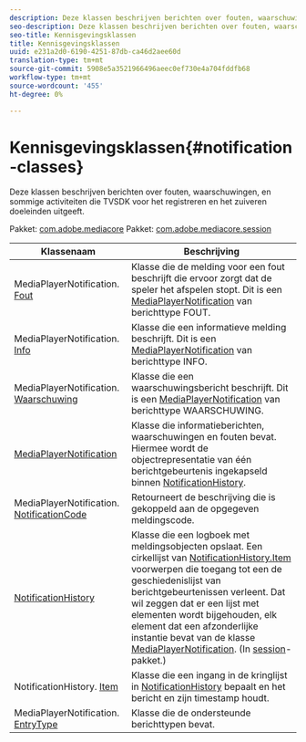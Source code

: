 ```yaml
---
description: Deze klassen beschrijven berichten over fouten, waarschuwingen, en sommige activiteiten die TVSDK voor het registreren en het zuiveren doeleinden uitgeeft.
seo-description: Deze klassen beschrijven berichten over fouten, waarschuwingen, en sommige activiteiten die TVSDK voor het registreren en het zuiveren doeleinden uitgeeft.
seo-title: Kennisgevingsklassen
title: Kennisgevingsklassen
uuid: e231a2d0-6190-4251-87db-ca46d2aee60d
translation-type: tm+mt
source-git-commit: 5908e5a3521966496aeec0ef730e4a704fddfb68
workflow-type: tm+mt
source-wordcount: '455'
ht-degree: 0%

---
```



# Kennisgevingsklassen{#notification-classes}

Deze klassen beschrijven berichten over fouten, waarschuwingen, en sommige activiteiten die TVSDK voor het registreren en het zuiveren doeleinden uitgeeft.

Pakket: [com.adobe.mediacore](https://help.adobe.com/en_US/primetime/api/psdk/javadoc_1.4/com/adobe/mediacore/package-summary.html) Pakket: [com.adobe.mediacore.session](https://help.adobe.com/en_US/primetime/api/psdk/javadoc_1.4/com/adobe/mediacore/session/package-summary.html)

| Klassenaam | Beschrijving |
|---|---|
| MediaPlayerNotification. [Fout](https://help.adobe.com/en_US/primetime/api/psdk/javadoc_1.4/com/adobe/mediacore/MediaPlayerNotification.Error.html) | Klasse die de melding voor een fout beschrijft die ervoor zorgt dat de speler het afspelen stopt. Dit is een [MediaPlayerNotification](https://help.adobe.com/en_US/primetime/api/psdk/javadoc_1.4/com/adobe/mediacore/MediaPlayerNotification.html) van berichttype FOUT. |
| MediaPlayerNotification. [Info](https://help.adobe.com/en_US/primetime/api/psdk/javadoc_1.4/com/adobe/mediacore/MediaPlayerNotification.Info.html) | Klasse die een informatieve melding beschrijft. Dit is een [MediaPlayerNotification](https://help.adobe.com/en_US/primetime/api/psdk/javadoc_1.4/com/adobe/mediacore/MediaPlayerNotification.html) van berichttype INFO. |
| MediaPlayerNotification. [Waarschuwing](https://help.adobe.com/en_US/primetime/api/psdk/javadoc_1.4/com/adobe/mediacore/MediaPlayerNotification.Warning.html) | Klasse die een waarschuwingsbericht beschrijft. Dit is een [MediaPlayerNotification](https://help.adobe.com/en_US/primetime/api/psdk/javadoc_1.4/com/adobe/mediacore/MediaPlayerNotification.html) van berichttype WAARSCHUWING. |
| [MediaPlayerNotification](https://help.adobe.com/en_US/primetime/api/psdk/javadoc_1.4/com/adobe/mediacore/MediaPlayerNotification.html) | Klasse die informatieberichten, waarschuwingen en fouten bevat. Hiermee wordt de objectrepresentatie van één berichtgebeurtenis ingekapseld binnen [NotificationHistory](https://help.adobe.com/en_US/primetime/api/psdk/javadoc_1.4/com/adobe/mediacore/session/NotificationHistory.html). |
| MediaPlayerNotification. [NotificationCode](https://help.adobe.com/en_US/primetime/api/psdk/javadoc_1.4/com/adobe/mediacore/MediaPlayerNotification.NotificationCode.html) | Retourneert de beschrijving die is gekoppeld aan de opgegeven meldingscode. |
| [NotificationHistory](https://help.adobe.com/en_US/primetime/api/psdk/javadoc_1.4/com/adobe/mediacore/session/NotificationHistory.html) | Klasse die een logboek met meldingsobjecten opslaat. Een cirkellijst van [NotificationHistory.Item](https://help.adobe.com/en_US/primetime/api/psdk/javadoc_1.4/com/adobe/mediacore/session/NotificationHistory.Item.html) voorwerpen die toegang tot een de geschiedenislijst van berichtgebeurtenissen verleent. Dat wil zeggen dat er een lijst met elementen wordt bijgehouden, elk element dat een afzonderlijke instantie bevat van de klasse [MediaPlayerNotification](https://help.adobe.com/en_US/primetime/api/psdk/javadoc_1.4/com/adobe/mediacore/MediaPlayerNotification.html). (In [session](https://help.adobe.com/en_US/primetime/api/psdk/javadoc_1.4/com/adobe/mediacore/session/package-summary.html)-pakket.) |
| NotificationHistory. [Item](https://help.adobe.com/en_US/primetime/api/psdk/javadoc_1.4/com/adobe/mediacore/session/NotificationHistory.Item.html) | Klasse die een ingang in de kringlijst in [NotificationHistory](https://help.adobe.com/en_US/primetime/api/psdk/javadoc_1.4/com/adobe/mediacore/session/NotificationHistory.html) bepaalt en het bericht en zijn timestamp houdt. |
| MediaPlayerNotification. [EntryType](https://help.adobe.com/en_US/primetime/api/psdk/javadoc_1.4/com/adobe/mediacore/MediaPlayerNotification.EntryType.html) | Klasse die de ondersteunde berichttypen bevat. |